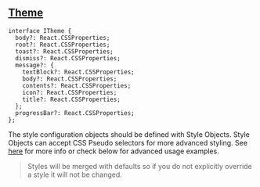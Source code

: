 ## [Theme](#theme)

```
interface ITheme {
  body?: React.CSSProperties;
  root?: React.CSSProperties;
  toast?: React.CSSProperties;
  dismiss?: React.CSSProperties;
  message?: {
    textBlock?: React.CSSProperties;
    body?: React.CSSProperties;
    contents?: React.CSSProperties;
    icon?: React.CSSProperties;
    title?: React.CSSProperties;
  };
  progressBar?: React.CSSProperties;
};
```

The style configuration objects should be defined with Style Objects. Style Objects can accept CSS Pseudo selectors for more advanced styling. See [here](https://styled-components.com/docs/advanced#style-objects) for more info or check below for advanced usage examples.

> Styles will be merged with defaults so if you do not explicitly override a style it will not be changed.

